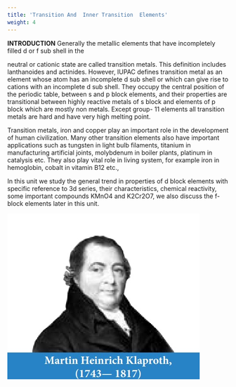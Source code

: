 ```yaml
---
title: 'Transition And  Inner Transition  Elements'
weight: 4
---
```


**INTRODUCTION** Generally the metallic elements that have incompletely filled d or f sub shell in the

neutral or cationic state are called transition metals. This definition includes lanthanoides and actinides. However, IUPAC defines transition metal as an element whose atom has an incomplete d sub shell or which can give rise to cations with an incomplete d sub shell. They occupy the central position of the periodic table, between s and p block elements, and their properties are transitional between highly reactive metals of s block and elements of p block which are mostly non metals. Except group- 11 elements all transition metals are hard and have very high melting point.

Transition metals, iron and copper play an important role in the development of human civilization. Many other transition elements also have important applications such as tungsten in light bulb filaments, titanium in manufacturing artificial joints, molybdenum in boiler plants, platinum in catalysis etc. They also play vital role in living system, for example iron in hemoglobin, cobalt in vitamin B12 etc.,

In this unit we study the general trend in properties of d block elements with specific reference to 3d series, their characteristics, chemical reactivity, some important compounds KMnO4 and K2Cr2O7, we also discuss the f-block elements later in this unit.


![alt text](martin.jpg)



